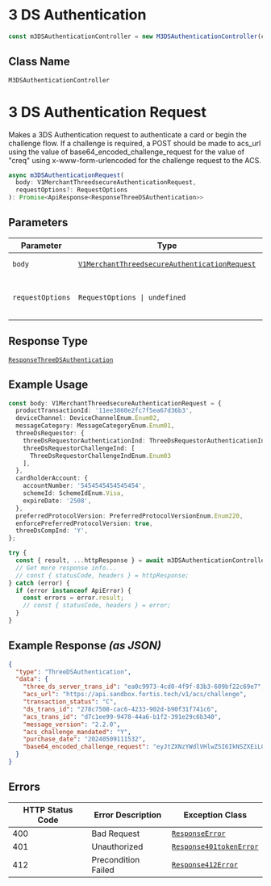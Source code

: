 # 3 DS Authentication

```ts
const m3DSAuthenticationController = new M3DSAuthenticationController(client);
```

## Class Name

`M3DSAuthenticationController`


# 3 DS Authentication Request

Makes a 3DS Authentication request to authenticate a card or begin the challenge flow.  If a challenge is required, a POST should be made to acs_url using the value of base64_encoded_challenge_request for the value of "creq" using x-www-form-urlencoded for the challenge request to the ACS.

```ts
async m3DSAuthenticationRequest(
  body: V1MerchantThreedsecureAuthenticationRequest,
  requestOptions?: RequestOptions
): Promise<ApiResponse<ResponseThreeDSAuthentication>>
```

## Parameters

| Parameter | Type | Tags | Description |
|  --- | --- | --- | --- |
| `body` | [`V1MerchantThreedsecureAuthenticationRequest`](../../doc/models/v1-merchant-threedsecure-authentication-request.md) | Body, Required | - |
| `requestOptions` | `RequestOptions \| undefined` | Optional | Pass additional request options. |

## Response Type

[`ResponseThreeDSAuthentication`](../../doc/models/response-three-ds-authentication.md)

## Example Usage

```ts
const body: V1MerchantThreedsecureAuthenticationRequest = {
  productTransactionId: '11ee3860e2fc7f5ea67d36b3',
  deviceChannel: DeviceChannelEnum.Enum02,
  messageCategory: MessageCategoryEnum.Enum01,
  threeDsRequestor: {
    threeDsRequestorAuthenticationInd: ThreeDsRequestorAuthenticationIndEnum.Enum01,
    threeDsRequestorChallengeInd: [
      ThreeDsRequestorChallengeIndEnum.Enum03
    ],
  },
  cardholderAccount: {
    accountNumber: '5454545454545454',
    schemeId: SchemeIdEnum.Visa,
    expireDate: '2508',
  },
  preferredProtocolVersion: PreferredProtocolVersionEnum.Enum220,
  enforcePreferredProtocolVersion: true,
  threeDsCompInd: 'Y',
};

try {
  const { result, ...httpResponse } = await m3DSAuthenticationController.m3DSAuthenticationRequest(body);
  // Get more response info...
  // const { statusCode, headers } = httpResponse;
} catch (error) {
  if (error instanceof ApiError) {
    const errors = error.result;
    // const { statusCode, headers } = error;
  }
}
```

## Example Response *(as JSON)*

```json
{
  "type": "ThreeDSAuthentication",
  "data": {
    "three_ds_server_trans_id": "ea0c9973-4cd0-4f9f-83b3-609bf22c69e7",
    "acs_url": "https://api.sandbox.fortis.tech/v1/acs/challenge",
    "transaction_status": "C",
    "ds_trans_id": "278c7508-cac6-4233-902d-b90f31f741c6",
    "acs_trans_id": "d7c1ee99-9478-44a6-b1f2-391e29c6b340",
    "message_version": "2.2.0",
    "acs_challenge_mandated": "Y",
    "purchase_date": "20240509111532",
    "base64_encoded_challenge_request": "eyJtZXNzYWdlVHlwZSI6IkNSZXEiLCJ0aHJlZURTU2VydmVyVHJhbnNJRCI6ImVhMGM5OTczLTRjZDAtNGY5Zi04M2IzLTYwOWJmMjJjNjllNyIsImFjc1RyYW5zSUQiOiIwNWViNTE2OS02ZTFkLTQ5NTMtYWQ3NC1hZWU5YmQ4ZTc1YmIiLCJjaGFsbGVuZ2VXaW5kb3dTaXplIjoiMDEiLCJtZXNzYWdlVmVyc2lvbiI6IjIuMi4wIn0="
  }
}
```

## Errors

| HTTP Status Code | Error Description | Exception Class |
|  --- | --- | --- |
| 400 | Bad Request | [`ResponseError`](../../doc/models/response-error.md) |
| 401 | Unauthorized | [`Response401tokenError`](../../doc/models/response-401-token-error.md) |
| 412 | Precondition Failed | [`Response412Error`](../../doc/models/response-412-error.md) |

